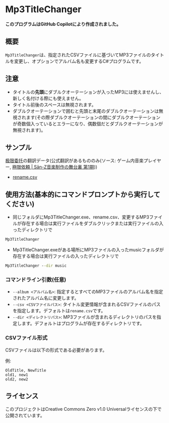 # Mp3TitleChanger

****このプログラムはGitHub Copilotにより作成されました。****

## 概要

`Mp3TitleChanger`は、指定されたCSVファイルに基づいてMP3ファイルのタイトルを変更し、オプションでアルバム名も変更するC#プログラムです。

## 注意
- タイトルの**先頭**にダブルクオーテーションが入ったMP3には使えませんし、新しく名付ける際にも使えません。
- タイトル前後のスペースは無視されます。
- ダブルクオーテーションで囲むと先頭と末尾のダブルクオーテーションは無視されます(その際ダブルクオーテーションの間にダブルクオーテーションが奇数個入っているとエラーになり、偶数個だとダブルクオーテーションが無視されます)。

## サンプル
[极限委托](https://bfan.link/ji-xian-wei-tuo)の翻訳データ(公式翻訳があるもののみ(ソース: ゲーム内音楽プレイヤー, [極限依頼 | Sān-Z音楽制作の舞台裏 第1期](https://youtu.be/jM18qvxJWtA)))
- [rename.csv](https://github.com/user-attachments/files/18278630/rename.csv)


## 使用方法(基本的にコマンドプロンプトから実行してください)
- 同じフォルダにMp3TitleChanger.exe、rename.csv、変更するMP3ファイルが存在する場合は実行ファイルをダブルクリックまたは実行ファイルの入ったディレクトリで
```cmd
Mp3TitleChanger
```
- Mp3TitleChanger.exeがある場所にMP3ファイルの入ったmusicフォルダが存在する場合は実行ファイルの入ったディレクトリで
```cmd
Mp3TitleChanger --dir music
```

### コマンドライン引数(任意)
- `--album <アルバム名>`: 指定するとすべてのMP3ファイルのアルバム名を指定されたアルバム名に変更します。
- `--csv <CSVファイルパス>`: タイトル変更情報が含まれるCSVファイルのパスを指定します。デフォルトは`rename.csv`です。
- `--dir <ディレクトリパス>`: MP3ファイルが含まれるディレクトリのパスを指定します。デフォルトはプログラムが存在するディレクトリです。

### CSVファイル形式

CSVファイルは以下の形式である必要があります。

例:
```csv
OldTitle, NewTitle
old1, new1
old2, new2
```
## ライセンス

このプロジェクトはCreative Commons Zero v1.0 Universalライセンスの下で公開されています。

